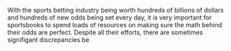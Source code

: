 With the sports betting industry being worth hundreds of billions of dollars and hundreds of new odds being set every day, it is very important for sportsbooks to spend loads of resources on making sure the math behind their odds are perfect. Despite all their efforts, there are sometimes signifigant discrepancies be
